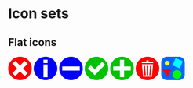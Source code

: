 # Icon sets
## Flat icons
![btn_circle_cancel.48x48.png](flat-icons/png/48x48/btn_circle_cancel.48x48.png) ![btn_circle_info.48x48.png](flat-icons/png/48x48/btn_circle_info.48x48.png) ![btn_circle_minus.48x48.png](flat-icons/png/48x48/btn_circle_minus.48x48.png) ![btn_circle_ok.48x48.png](flat-icons/png/48x48/btn_circle_ok.48x48.png) ![btn_circle_plus.48x48.png](flat-icons/png/48x48/btn_circle_plus.48x48.png) ![btn_circle_recycle_bin.48x48.png](flat-icons/png/48x48/btn_circle_recycle_bin.48x48.png) ![square_svg_file.48x48.png](flat-icons/png/48x48/square_svg_file.48x48.png)
